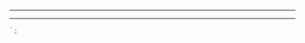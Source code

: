 ________________________________________________________________________________



________________________________________________________________________________















```js
`;
```







